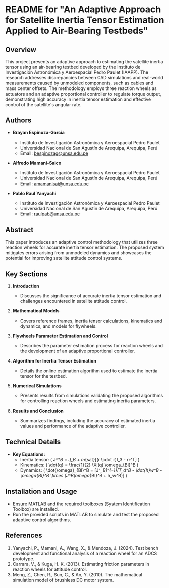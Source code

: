 # README for "An Adaptive Approach for Satellite Inertia Tensor Estimation Applied to Air-Bearing Testbeds"

## Overview
This project presents an adaptive approach to estimating the satellite inertia tensor using an air-bearing testbed developed by the Instituto de Investigación Astronómica y Aeroespacial Pedro Paulet (IAAPP). The research addresses discrepancies between CAD simulations and real-world measurements caused by unmodeled components, such as cables and mass center offsets. The methodology employs three reaction wheels as actuators and an adaptive proportional controller to regulate torque output, demonstrating high accuracy in inertia tensor estimation and effective control of the satellite's angular rate.

## Authors
- **Brayan Espinoza-Garcia**
  - Instituto de Investigación Astronómica y Aeroespacial Pedro Paulet
  - Universidad Nacional de San Agustín de Arequipa, Arequipa, Perú
  - Email: bespinozag@unsa.edu.pe

- **Alfredo Mamani-Saico**
  - Instituto de Investigación Astronómica y Aeroespacial Pedro Paulet
  - Universidad Nacional de San Agustín de Arequipa, Arequipa, Perú
  - Email: amamanisai@unsa.edu.pe

- **Pablo Raul Yanyachi**
  - Instituto de Investigación Astronómica y Aeroespacial Pedro Paulet
  - Universidad Nacional de San Agustín de Arequipa, Arequipa, Perú
  - Email: raulpab@unsa.edu.pe

## Abstract
This paper introduces an adaptive control methodology that utilizes three reaction wheels for accurate inertia tensor estimation. The proposed system mitigates errors arising from unmodeled dynamics and showcases the potential for improving satellite attitude control systems.

## Key Sections
1. **Introduction**
   - Discusses the significance of accurate inertia tensor estimation and challenges encountered in satellite attitude control.
   
2. **Mathematical Models**
   - Covers reference frames, inertia tensor calculations, kinematics and dynamics, and models for flywheels.
   
3. **Flywheels Parameter Estimation and Control**
   - Describes the parameter estimation process for reaction wheels and the development of an adaptive proportional controller.

4. **Algorithm for Inertia Tensor Estimation**
   - Details the online estimation algorithm used to estimate the inertia tensor for the testbed.

5. **Numerical Simulations**
   - Presents results from simulations validating the proposed algorithms for controlling reaction wheels and estimating inertia parameters.

6. **Results and Conclusion**
   - Summarizes findings, including the accuracy of estimated inertia values and performance of the adaptive controller.

## Technical Details
- **Key Equations:**
  - Inertia tensor: \( J^*_B = J_B + m_{sat}[(r \cdot r)I_3 - rr^T] \)
  - Kinematics: \( \dot{q} = \frac{1}{2} \Xi(q) \omega_{BI}^B \)
  - Dynamics: \( \dot{\omega}_{BI}^B = [J^*_B]^{-1}[T_d^B - \dot{h}_w^B - \omega_{BI}^B \times (J^*_B\omega_{BI}^B + h_w^B)] \)

## Installation and Usage
- Ensure MATLAB and the required toolboxes (System Identification Toolbox) are installed.
- Run the provided scripts in MATLAB to simulate and test the proposed adaptive control algorithms.

## References
1. Yanyachi, P., Mamani, A., Wang, X., & Mendoza, J. (2024). Test bench development and functional analysis of a reaction wheel for an ADCS prototype.
2. Carrara, V., & Kuga, H. K. (2013). Estimating friction parameters in reaction wheels for attitude control.
3. Meng, Z., Chen, R., Sun, C., & An, Y. (2010). The mathematical simulation model of brushless DC motor system.
